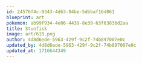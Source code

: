 ```yaml
---
id: 24576f4c-9343-4d63-94be-5dbbaf16d861
blueprint: art
pokemon: ab99f934-4e06-4439-8e39-63f63836d2aa
title: Stunfisk
image: art/618.png
author: 4d8d6ede-5963-429f-9c2f-74b897007e0c
updated_by: 4d8d6ede-5963-429f-9c2f-74b897007e0c
updated_at: 1716644349
---
```

